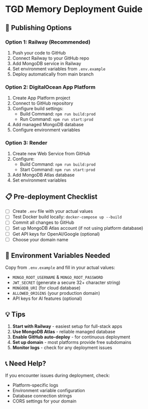 # TGD Memory Deployment Guide

## 🚀 Publishing Options

### Option 1: Railway (Recommended)
1. Push your code to GitHub
2. Connect Railway to your GitHub repo
3. Add MongoDB service in Railway
4. Set environment variables from `.env.example`
5. Deploy automatically from main branch

### Option 2: DigitalOcean App Platform
1. Create App Platform project
2. Connect to GitHub repository
3. Configure build settings:
   - Build Command: `npm run build:prod`
   - Run Command: `npm run start:prod`
4. Add managed MongoDB database
5. Configure environment variables

### Option 3: Render
1. Create new Web Service from GitHub
2. Configure:
   - Build Command: `npm run build:prod`
   - Start Command: `npm run start:prod`
3. Add MongoDB Atlas database
4. Set environment variables

## 📋 Pre-deployment Checklist

- [ ] Create `.env` file with your actual values
- [ ] Test Docker build locally: `docker-compose up --build`
- [ ] Commit all changes to GitHub
- [ ] Set up MongoDB Atlas account (if not using platform database)
- [ ] Get API keys for OpenAI/Google (optional)
- [ ] Choose your domain name

## 🔧 Environment Variables Needed

Copy from `.env.example` and fill in your actual values:
- `MONGO_ROOT_USERNAME` & `MONGO_ROOT_PASSWORD`
- `JWT_SECRET` (generate a secure 32+ character string)
- `MONGODB_URI` (for cloud database)
- `ALLOWED_ORIGINS` (your production domain)
- API keys for AI features (optional)

## 💡 Tips

1. **Start with Railway** - easiest setup for full-stack apps
2. **Use MongoDB Atlas** - reliable managed database
3. **Enable GitHub auto-deploy** - for continuous deployment
4. **Set up domain** - most platforms provide free subdomains
5. **Monitor logs** - check for any deployment issues

## 📞 Need Help?
If you encounter issues during deployment, check:
- Platform-specific logs
- Environment variable configuration  
- Database connection strings
- CORS settings for your domain
